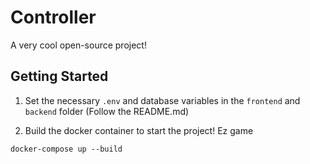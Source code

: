 # Controller

A very cool open-source project!

## Getting Started

1. Set the necessary `.env` and database variables in the `frontend` and `backend` folder (Follow the README.md)

2. Build the docker container to start the project! Ez game
```
docker-compose up --build
```